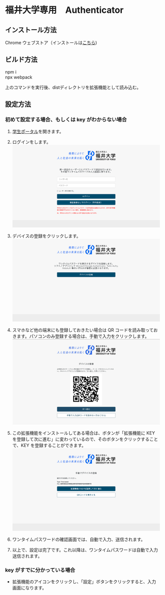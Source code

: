 # 福井大学専用　Authenticator

## インストール方法
Chrome ウェブストア（インストールは[こちら](https://chromewebstore.google.com/detail/%E7%A6%8F%E4%BA%95%E5%A4%A7%E5%AD%A6%E5%AD%A6%E7%94%9F%E3%83%9D%E3%83%BC%E3%82%BF%E3%83%AB%E7%94%A8authenticator/agbeddljnfggabajkjfamdfcelkmlanc?authuser=0&hl=ja))



## ビルド方法
npm i  
npx webpack  

上のコマンドを実行後、distディレクトリを拡張機能として読み込む。

## 設定方法

### 初めて設定する場合、もしくは key がわからない場合

1. [学生ポータル](https://lss.sao.u-fukui.ac.jp/Portal/)を開きます。
   
2. ログインをします。  
   ![ログイン画面](/src/instruction/login.png)

3. デバイスの登録をクリックします。  
   ![デバイス登録の説明画面](/src/instruction/device.png)

4. スマホなど他の端末にも登録しておきたい場合は QR コードを読み取っておきます。パソコンのみ登録する場合は、手動で入力をクリックします。  
   ![QRコードの画面](/src/instruction/qr-fix.png)

5. この拡張機能をインストールしてある場合は、ボタンが「拡張機能に KEY を登録して次に進む」に変わっているので、そのボタンをクリックすることで、KEY を登録することができます。  
   ![KEYを表示する画面](/src/instruction/key.png)

6. ワンタイムパスワードの確認画面では、自動で入力、送信されます。
   
7. 以上で、設定は完了です。これ以降は、ワンタイムパスワードは自動で入力送信されます。

### key がすでに分かっている場合

- 拡張機能のアイコンをクリックし、「設定」ボタンをクリックすると、入力画面になります。
  
